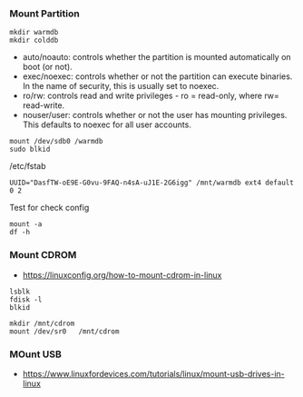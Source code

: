 ### Mount Partition 
```
mkdir warmdb
mkdir colddb
```

- auto/noauto: controls whether the partition is mounted automatically on boot (or not).
- exec/noexec: controls whether or not the partition can execute binaries. In the name of security, this is usually set to noexec.
- ro/rw: controls read and write privileges - ro = read-only, where rw= read-write.
- nouser/user: controls whether or not the user has mounting privileges. This defaults to noexec for all user accounts.

```
mount /dev/sdb0 /warmdb
sudo blkid
```
/etc/fstab
```
UUID="DasfTW-oE9E-G0vu-9FAQ-n4sA-uJ1E-2G6igg" /mnt/warmdb ext4 default 0 2 
```
Test for check config
```
mount -a
df -h
```



### Mount CDROM  
- https://linuxconfig.org/how-to-mount-cdrom-in-linux 
```
lsblk 
fdisk -l 
blkid 

mkdir /mnt/cdrom 
mount /dev/sr0   /mnt/cdrom
```

### MOunt USB
- https://www.linuxfordevices.com/tutorials/linux/mount-usb-drives-in-linux 
